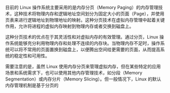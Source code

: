 目前的 Linux 操作系统主要采用的是内存分页（Memory Paging）的内存管理技术，这种技术将物理内存和逻辑地址空间划分为固定大小的页面（Page），并使用页表来进行逻辑地址到物理地址的映射。这种分页技术在虚拟内存管理中起着关键作用，允许将进程的虚拟内存映射到物理内存或者交换到磁盘上。

这种分页技术的优点在于其灵活性和对虚拟内存的有效管理。通过分页，Linux 操作系统能够充分利用物理内存和处理不连续的内存块。当物理内存不足时，操作系统可以将不常用的页面置换到磁盘上，以便腾出空间给更需要的页面，从而提高系统的稳定性和可用性。

需要注意的是，虽然 Linux 使用内存分页来管理虚拟内存，但在某些特定的应用场景和系统需求下，也可以使用其他内存管理技术，如分段（Memory Segmentation）或内存分片（Memory Slicing）。但一般情况下，Linux 的默认内存管理机制是基于分页的